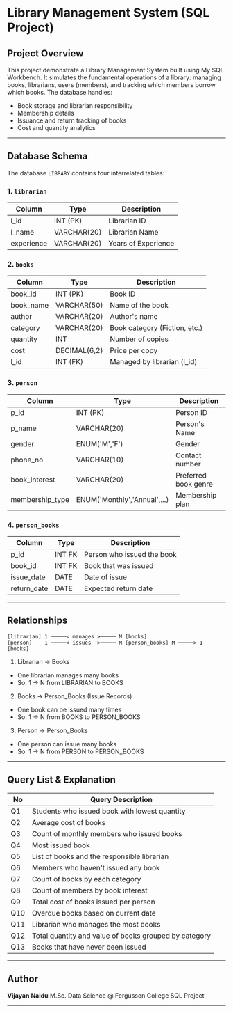 # Library Management System (SQL Project)

## Project Overview
This project demonstrate a Library Management System built using My SQL Workbench. It simulates the fundamental operations of a library: managing books, librarians, users (members), and tracking which members borrow which books.
The database handles:
- Book storage and librarian responsibility
- Membership details
- Issuance and return tracking of books
- Cost and quantity analytics

---

## Database Schema

The database `LIBRARY` contains four interrelated tables:

### 1. `librarian`

| Column     | Type        | Description         |
| ---------- | ----------- | ------------------- |
| l\_id      | INT (PK)    | Librarian ID        |
| l\_name    | VARCHAR(20) | Librarian Name      |
| experience | VARCHAR(20) | Years of Experience |

### 2. `books`

| Column     | Type         | Description                   |
| ---------- | ------------ | ----------------------------- |
| book\_id   | INT (PK)     | Book ID                       |
| book\_name | VARCHAR(50)  | Name of the book              |
| author     | VARCHAR(20)  | Author's name                 |
| category   | VARCHAR(20)  | Book category (Fiction, etc.) |
| quantity   | INT          | Number of copies              |
| cost       | DECIMAL(6,2) | Price per copy                |
| l\_id      | INT (FK)     | Managed by librarian (l\_id)  |

### 3. `person`

| Column           | Type                         | Description          |
| ---------------- | ---------------------------- | -------------------- |
| p\_id            | INT (PK)                     | Person ID            |
| p\_name          | VARCHAR(20)                  | Person's Name        |
| gender           | ENUM('M','F')                | Gender               |
| phone\_no        | VARCHAR(10)                  | Contact number       |
| book\_interest   | VARCHAR(20)                  | Preferred book genre |
| membership\_type | ENUM('Monthly','Annual',...) | Membership plan      |

### 4. `person_books`

| Column       | Type   | Description                |
| ------------ | ------ | -------------------------- |
| p\_id        | INT FK | Person who issued the book |
| book\_id     | INT FK | Book that was issued       |
| issue\_date  | DATE   | Date of issue              |
| return\_date | DATE   | Expected return date       |

---

## Relationships

```
[librarian] 1 ─────< manages >───── M [books]
[person]    1 ─────< issues  >───── M [person_books] M ─────> 1 [books]
```
1. Librarian → Books
- One librarian manages many books
- So: 1 → N from LIBRARIAN to BOOKS

2. Books → Person_Books (Issue Records)
- One book can be issued many times
- So: 1 → N from BOOKS to PERSON_BOOKS

3. Person → Person_Books
- One person can issue many books
- So: 1 → N from PERSON to PERSON_BOOKS

---

## Query List & Explanation

| No  | Query Description                                     |
| --- | ----------------------------------------------------- |
| Q1  | Students who issued book with lowest quantity         |
| Q2  | Average cost of books                                 |
| Q3  | Count of monthly members who issued books             |
| Q4  | Most issued book                                      |
| Q5  | List of books and the responsible librarian           |
| Q6  | Members who haven't issued any book                   |
| Q7  | Count of books by each category                       |
| Q8  | Count of members by book interest                     |
| Q9  | Total cost of books issued per person                 |
| Q10 | Overdue books based on current date                   |
| Q11 | Librarian who manages the most books                  |
| Q12 | Total quantity and value of books grouped by category |
| Q13 | Books that have never been issued                     |

---

## Author

**Vijayan Naidu**
M.Sc. Data Science @ Fergusson College
SQL Project

---
